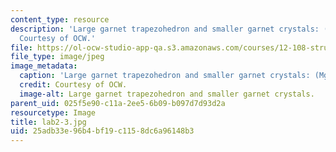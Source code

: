 ```yaml
---
content_type: resource
description: 'Large garnet trapezohedron and smaller garnet crystals: (Mg,Fe,Mn,Ca)3Al2Si3O12.
  Courtesy of OCW.'
file: https://ol-ocw-studio-app-qa.s3.amazonaws.com/courses/12-108-structure-of-earth-materials-fall-2004/25adb33e96b4bf19c1158dc6a96148b3_lab2-3.jpg
file_type: image/jpeg
image_metadata:
  caption: 'Large garnet trapezohedron and smaller garnet crystals: (Mg,Fe,Mn,Ca)3Al2Si3O12.'
  credit: Courtesy of OCW.
  image-alt: Large garnet trapezohedron and smaller garnet crystals.
parent_uid: 025f5e90-c11a-2ee5-6b09-b097d7d93d2a
resourcetype: Image
title: lab2-3.jpg
uid: 25adb33e-96b4-bf19-c115-8dc6a96148b3
---
```

